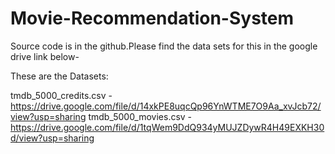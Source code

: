 # Movie-Recommendation-System

Source code is in the github.Please find the data sets for this in the google drive link below-

These are the Datasets:

tmdb_5000_credits.csv - https://drive.google.com/file/d/14xkPE8uqcQp96YnWTME7O9Aa_xvJcb72/view?usp=sharing
tmdb_5000_movies.csv  - https://drive.google.com/file/d/1tqWem9DdQ934yMUJZDywR4H49EXKH30d/view?usp=sharing
